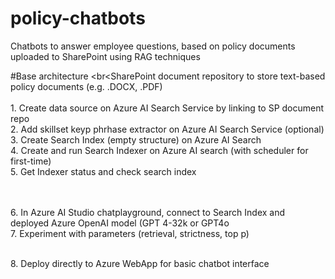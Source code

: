 # policy-chatbots
Chatbots to answer employee questions, based on policy documents uploaded to SharePoint using RAG techniques

#Base architecture
<br<SharePoint document repository to store text-based policy documents (e.g. .DOCX, .PDF)
<br>
<br>1.  Create data source on Azure AI Search Service by linking to SP document repo
<br>2.  Add skillset keyp phrhase extractor on Azure AI Search Service (optional)
<br>3.  Create Search Index (empty structure) on Azure AI Search
<br>4.  Create and run Search Indexer on Azure AI search (with scheduler for first-time)
<br>5.  Get Indexer status and check search index

<br>  
<br>6. In Azure AI Studio chatplayground, connect to Search Index and deployed Azure OpenAI model (GPT 4-32k or GPT4o
<br>7. Experiment with parameters (retrieval, strictness, top p)

<br>8. Deploy directly to Azure WebApp for basic chatbot interface


